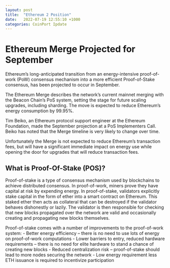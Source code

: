 ```yaml
---
layout: post
title:  "Ethereum 2 Position"
date:   2022-07-19 12:55:10 +1000
categories: CoinPort Ipdate
---
```

# Ethereum Merge Projected for September

Ethereum’s long-anticipated transition from an energy-intensive proof-of-work (PoW) consensus mechanism into a more efficient Proof-of-Stake consensus, has been projected to occur in September.

The Ethereum Merge describes the network’s current mainnet merging with the Beacon Chain’s PoS system, setting the stage for future scaling upgrades, including sharding. The move is expected to reduce Ethereum’s energy consumption by 99.95%.

Tim Beiko, an Ethereum protocol support engineer at the Ethereum Foundation, made the September projection at a PoS Implementers Call. Beiko has noted that the Merge timeline is very likely to change over time.

Unfortunately the Merge is not expected to reduce Ethereum’s transaction fees, but will have a significant immediate impact on energy use while opening the door for upgrades that will reduce transaction fees.

## What is Proof-Of-Stake (POS)?

Proof-of-stake is a type of consensus mechanism used by blockchains to achieve distributed consensus. In proof-of-work, miners prove they have capital at risk by expending energy. In proof-of-stake, validators explicitly stake capital in the form of ether into a smart contract on Ethereum. This staked ether then acts as collateral that can be destroyed if the validator behaves dishonestly or lazily. The validator is then responsible for checking that new blocks propagated over the network are valid and occasionally creating and propagating new blocks themselves.

Proof-of-stake comes with a number of improvements to the proof-of-work system:
    -   Better energy efficiency – there is no need to use lots of energy on proof-of-work computations
    -   Lower barriers to entry, reduced hardware requirements – there is no need for elite hardware 
        to stand a chance of creating new blocks
    -   Reduced centralization risk – proof-of-stake should lead to more nodes securing the network
    -   Low energy requirement less ETH issuance is required to incentivize participation
